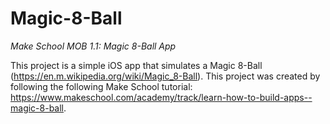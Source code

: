 # Magic-8-Ball
<i>Make School MOB 1.1: Magic 8-Ball App</i>

This project is a simple iOS app that simulates a Magic 8-Ball (https://en.m.wikipedia.org/wiki/Magic_8-Ball). This project was created by following the following Make School tutorial: https://www.makeschool.com/academy/track/learn-how-to-build-apps--magic-8-ball. 
